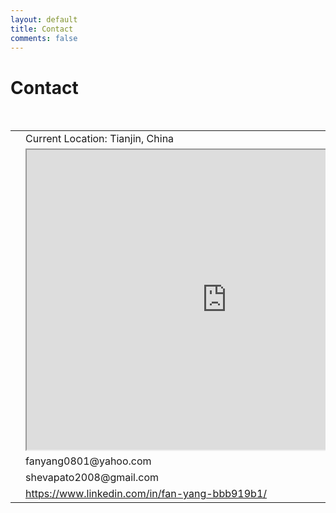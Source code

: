 ```yaml
---
layout: default
title: Contact
comments: false
---
```


# Contact

<br>

<table style="width:100%">
  <tr>
    <td align="center"><i class="icomoon icomoon-position" title="Current Location" style="margin: auto"></i></td>
    <td>Current Location: Tianjin, China</td>
  </tr>
  <tr>
    <td align="center"><i class="icomoon icomoon-location" title="Directions"></i></td>
    <td>
      <iframe src="https://www.google.com/maps/d/embed?mid=1kNEvBTmJMHjRkYXS8IbFkJ9oJEk" width="640" height="480"></iframe>
    </td>
  </tr>
  <tr>
    <td align="center"><i class="icomoon icomoon-mail3" title="YahooMail"></i></td>
    <td>fanyang0801@yahoo.com</td>
  </tr>
  <tr>
    <td align="center"><i class="icomoon icomoon-brand3" title="Gmail"></i></td>
    <td>shevapato2008@gmail.com</td>
  </tr>
  <tr>
    <td align="center"><i class="icomoon icomoon-linkedin2" title="LinkedIn"></i></td>
    <td><a href="https://www.linkedin.com/in/fan-yang-bbb919b1/" title="Linkedin Profile">https://www.linkedin.com/in/fan-yang-bbb919b1/</a></td>
  </tr>
</table>
